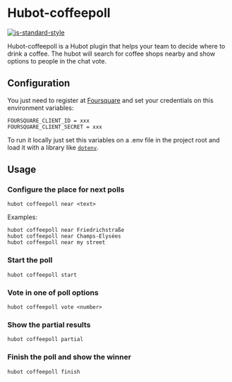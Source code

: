 # Hubot-coffeepoll
[![js-standard-style](https://cdn.rawgit.com/feross/standard/master/badge.svg)](https://github.com/feross/standard)

Hubot-coffeepoll is a Hubot plugin that helps your team to decide where to drink a coffee.
The hubot will search for coffee shops nearby and show options to people in the chat vote.

## Configuration

You just need to register at [Foursquare](https://developer.foursquare.com/) and set your credentials on this environment variables:

```
FOURSQUARE_CLIENT_ID = xxx
FOURSQUARE_CLIENT_SECRET = xxx
```

To run it locally just set this variables on a .env file in the project root and load it with
a library like [```dotenv```](https://www.npmjs.com/package/dotenv).

## Usage 

### Configure the place for next polls
```
hubot coffeepoll near <text>
```
Examples:
```
hubot coffeepoll near Friedrichstraße
hubot coffeepoll near Champs-Elysées
hubot coffeepoll near my street
```

### Start the poll
```
hubot coffeepoll start 
```

### Vote in one of poll options
```
hubot coffeepoll vote <number>
```

### Show the partial results
```
hubot coffeepoll partial
```

### Finish the poll and show the winner
```
hubot coffeepoll finish
```

